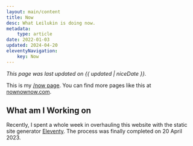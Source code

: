 ```yaml
---
layout: main/content
title: Now
desc: What Leilukin is doing now.
metadata:
    type: article
date: 2022-01-03
updated: 2024-04-20
eleventyNavigation:
    key: Now
---
```


*This page was last updated on {{ updated | niceDate }}.*

This is my [/now page](https://nownownow.com/about). You can find more pages like this at [nownownow.com](https://nownownow.com/).

## What am I Working on

Recently, I spent a whole week in overhauling this website with the static site generator [Eleventy](https://www.11ty.dev/). The process was finally completed on 20 April 2023.
